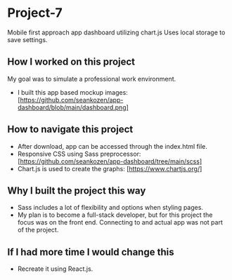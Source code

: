 # Project-7
Mobile first approach app dashboard utilizing chart.js
Uses local storage to save settings.
## How I worked on this project
My goal was to simulate a professional work environment.
- I built this app based mockup images: [https://github.com/seankozen/app-dashboard/blob/main/dashboard.png]
## How to navigate this project
- After download, app can be accessed through the index.html file.
- Responsive CSS using Sass preprocessor: [https://github.com/seankozen/app-dashboard/tree/main/scss]
- Chart.js is used to create the graphs: [https://www.chartjs.org/]
## Why I built the project this way
- Sass includes a lot of flexibility and options when styling pages.
- My plan is to become a full-stack developer, but for this project the focus was on the front end.
  Connecting to and actual app was not part of the project.
## If I had more time I would change this
- Recreate it using React.js.
